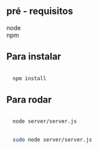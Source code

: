 ## pré - requisitos
node<br>
npm

## Para instalar

```bash

  npm install

```
## Para rodar

```bash

  node server/server.js

```

```bash

  sudo node server/server.js

```

